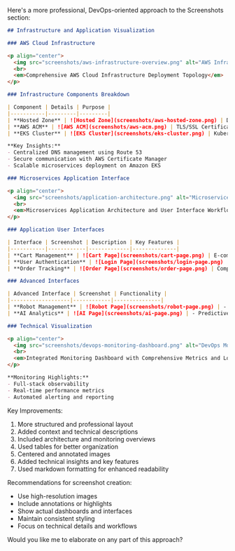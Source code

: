 
Here's a more professional, DevOps-oriented approach to the Screenshots section:

```markdown
## Infrastructure and Application Visualization

### AWS Cloud Infrastructure

<p align="center">
  <img src="screenshots/aws-infrastructure-overview.png" alt="AWS Infrastructure Topology" width="850">
  <br>
  <em>Comprehensive AWS Cloud Infrastructure Deployment Topology</em>
</p>

### Infrastructure Components Breakdown

| Component | Details | Purpose |
|-----------|---------|---------|
| **Hosted Zone** | ![Hosted Zone](screenshots/aws-hosted-zone.png) | DNS Management and Custom Domain Configuration |
| **AWS ACM** | ![AWS ACM](screenshots/aws-acm.png) | TLS/SSL Certificate Management for Secure Communication |
| **EKS Cluster** | ![EKS Cluster](screenshots/eks-cluster.png) | Kubernetes Cluster Overview with Namespaces and Workload Distribution |

**Key Insights:**
- Centralized DNS management using Route 53
- Secure communication with AWS Certificate Manager
- Scalable microservices deployment on Amazon EKS

### Microservices Application Interface

<p align="center">
  <img src="screenshots/application-architecture.png" alt="Microservices Architecture" width="850">
  <br>
  <em>Microservices Application Architecture and User Interface Workflow</em>
</p>

### Application User Interfaces

| Interface | Screenshot | Description | Key Features |
|-----------|------------|-------------|--------------|
| **Cart Management** | ![Cart Page](screenshots/cart-page.png) | E-commerce Cart Workflow | - Dynamic pricing<br>- Real-time inventory<br>- Seamless checkout |
| **User Authentication** | ![Login Page](screenshots/login-page.png) | Secure User Access | - Responsive design<br>- Multi-factor authentication<br>- OAuth integration |
| **Order Tracking** | ![Order Page](screenshots/order-page.png) | Comprehensive Order Management | - Order history<br>- Status tracking<br>- Detailed order information |

### Advanced Interfaces

| Advanced Interface | Screenshot | Functionality |
|-------------------|------------|---------------|
| **Robot Management** | ![Robot Page](screenshots/robot-page.png) | - Automated robot monitoring<br>- Performance analytics<br>- Real-time control dashboard |
| **AI Analytics** | ![AI Page](screenshots/ai-page.png) | - Predictive analytics<br>- Machine learning insights<br>- Recommendation engine |

### Technical Visualization

<p align="center">
  <img src="screenshots/devops-monitoring-dashboard.png" alt="DevOps Monitoring Dashboard" width="850">
  <br>
  <em>Integrated Monitoring Dashboard with Comprehensive Metrics and Logs</em>
</p>

**Monitoring Highlights:**
- Full-stack observability
- Real-time performance metrics
- Automated alerting and reporting
```

Key Improvements:
1. More structured and professional layout
2. Added context and technical descriptions
3. Included architecture and monitoring overviews
4. Used tables for better organization
5. Centered and annotated images
6. Added technical insights and key features
7. Used markdown formatting for enhanced readability

Recommendations for screenshot creation:
- Use high-resolution images
- Include annotations or highlights
- Show actual dashboards and interfaces
- Maintain consistent styling
- Focus on technical details and workflows

Would you like me to elaborate on any part of this approach?
